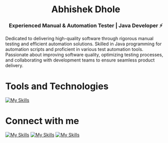 
<h1 align="center">Abhishek Dhole</h3>

<h3 align="center">Experienced Manual & Automation Tester | Java Developer  ⚡</h3>


Dedicated to delivering high-quality software through rigorous manual testing and efficient automation solutions. Skilled in Java programming for automation scripts and proficient in various test automation tools. Passionate about improving software quality, optimizing testing processes, and collaborating with development teams to ensure seamless product delivery.

# Tools and Technologies

[![My Skills](https://skillicons.dev/icons?i=java,mysql,selenium,git,github,jenkins,spring,eclipse,vscode,idea,stackoverflow,js,html,css)](https://skillicons.dev)

# Connect with me
[![My Skills](https://skillicons.dev/icons?i=linkedin)](https://www.linkedin.com/in/abhishek-dhole-723001129/)
[![My Skills](https://skillicons.dev/icons?i=gmail)](https://skillicons.dev)
[![My Skills](https://skillicons.dev/icons?i=instagram)](https://skillicons.dev)


